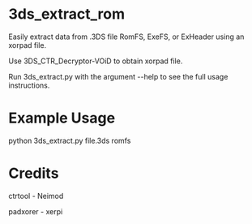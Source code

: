 3ds_extract_rom
============

Easily extract data from .3DS file RomFS, ExeFS, or ExHeader using an xorpad file.

Use 3DS_CTR_Decryptor-VOiD to obtain xorpad file.

Run 3ds_extract.py with the argument --help to see the full usage instructions.


Example Usage
============

python 3ds_extract.py file.3ds romfs


Credits
============

ctrtool - Neimod

padxorer - xerpi
